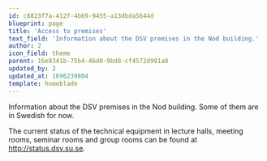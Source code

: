```yaml
---
id: c8823f7a-412f-4b69-9455-a13dbda5644d
blueprint: page
title: 'Access to premises'
text_field: 'Information about the DSV premises in the Nod building.'
author: 2
icon_field: theme
parent: 16e8341b-75b4-46d0-9bd8-cf4572d991a8
updated_by: 2
updated_at: 1696239804
template: homeblade
---
```

Information about the DSV premises in the Nod building. Some of them are in Swedish for now.

The current status of the technical equipment in lecture halls, meeting rooms, seminar rooms and group rooms can be found at http://status.dsv.su.se.